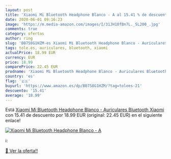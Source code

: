 ```yaml
---
layout: post
title: 'Xiaomi Mi Bluetooth Headphone Blanco - A al 15.41 % de descuento'
date: 2020-06-01 09:16:23
image: 'https://m.media-amazon.com/images/I/31JH10fBn7L._SL200_.jpg'
comments: true
category: ofertas
author: ring
slug: 'B0758G1HZM-es Xiaomi Mi Bluetooth Headphone Blanco - Auriculares...'
tags: tole.es, auriculares, bluetooth, xiaomi
actualPrice: 18.99 EUR
currency: EUR
price: 18.99
comparePrice: 22.45 EUR
prodname: 'Xiaomi Mi Bluetooth Headphone Blanco - Auriculares Bluetooth Xiaomi'
country: 'es'
flag: '🇪🇸'
buyurl: 'https://www.amazon.es/dp/B0758G1HZM/?tag=tolees-21'
descuento: '15.41'
average: '18.99'
---
```


Está [Xiaomi Mi Bluetooth Headphone Blanco - Auriculares Bluetooth Xiaomi](https://www.amazon.es/dp/B0758G1HZM/?tag=tolees-21) con 15.41 de descuento por 18.99 EUR (original: 22.45 EUR) en el siguiente enlace!

[![Xiaomi Mi Bluetooth Headphone Blanco - A](https://m.media-amazon.com/images/I/31JH10fBn7L._SL200_.jpg)](https://www.amazon.es/dp/B0758G1HZM/?tag=tolees-21)

ℹ️:


[🛒 Ver la oferta!!](https://www.amazon.es/dp/B0758G1HZM/?tag=tolees-21)
